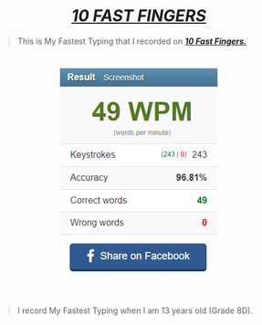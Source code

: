 # <div align="center"><a href="https://10fastfingers.com/"><b><i>10 FAST FINGERS</i></b></a></div>

> This is My Fastest Typing that I recorded on <a href="https://10fastfingers.com/"><b><i>10 Fast Fingers.</i></b></a>

#
# <div align="center"><img src="10 Faster Fingers.png"></div>
#
> I record My Fastest Typing when I am 13 years old (Grade 8D).
